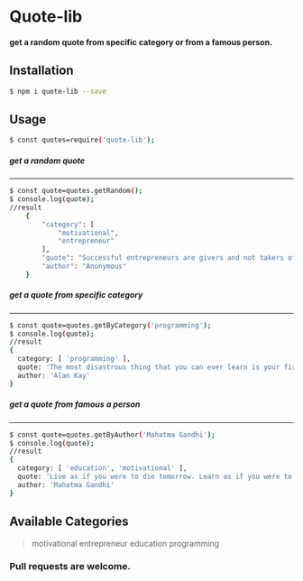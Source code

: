 # Quote-lib

#### get a random quote from specific category or from a famous person.

## Installation

```sh
$ npm i quote-lib --save
```

## Usage

```sh
$ const quotes=require('quote-lib');
```

##### get a random quote

---

```sh
$ const quote=quotes.getRandom();
$ console.log(quote);
//result
    {
        "category": [
            "motivational",
            "entrepreneur"
        ],
        "quote": "Successful entrepreneurs are givers and not takers of positive energy.",
        "author": "Anonymous"
    }
```

##### get a quote from specific category

---

```sh
$ const quote=quotes.getByCategory('programming');
$ console.log(quote);
//result
{
  category: [ 'programming' ],
  quote: 'The most disastrous thing that you can ever learn is your first programming language.',
  author: 'Alan Kay'
}
```

##### get a quote from famous a person

---

```sh
$ const quote=quotes.getByAuthor('Mahatma Gandhi');
$ console.log(quote);
//result
{
  category: [ 'education', 'motivational' ],
  quote: 'Live as if you were to die tomorrow. Learn as if you were to live forever.',
  author: 'Mahatma Gandhi'
}
```

## Available Categories

> motivational
> entrepreneur
> education
> programming

### Pull requests are welcome.

